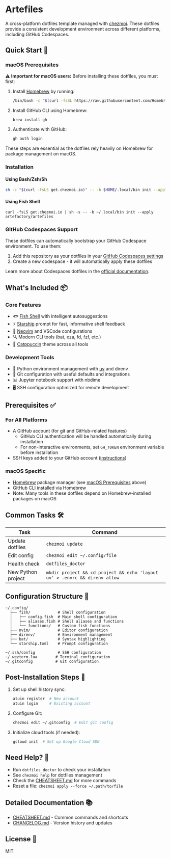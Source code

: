 # Artefiles

A cross-platform dotfiles template managed with [chezmoi](https://chezmoi.io/). These dotfiles provide a consistent development environment across different platforms, including GitHub Codespaces.

## Quick Start 🚀

### macOS Prerequisites

⚠️ **Important for macOS users:** Before installing these dotfiles, you must first:

1. Install [Homebrew](https://brew.sh/) by running:
   ```bash
   /bin/bash -c "$(curl -fsSL https://raw.githubusercontent.com/Homebrew/install/HEAD/install.sh)"
   ```

2. Install GitHub CLI using Homebrew:
   ```bash
   brew install gh
   ```

3. Authenticate with GitHub:
   ```bash
   gh auth login
   ```

These steps are essential as the dotfiles rely heavily on Homebrew for package management on macOS.

### Installation

#### Using Bash/Zsh/Sh

```bash
sh -c "$(curl -fsLS get.chezmoi.io)" -- -b $HOME/.local/bin init --apply artefactory/artefiles
```

#### Using Fish Shell

```fish
curl -fsLS get.chezmoi.io | sh -s -- -b ~/.local/bin init --apply artefactory/artefiles
```

### GitHub Codespaces Support

These dotfiles can automatically bootstrap your GitHub Codespace environment. To use them:

1. Add this repository as your dotfiles in your [GitHub Codespaces settings](https://github.com/settings/codespaces)
2. Create a new codespace - it will automatically apply these dotfiles

Learn more about Codespaces dotfiles in the [official documentation](https://docs.github.com/en/codespaces/customizing-your-codespace/personalizing-github-codespaces-for-your-account#dotfiles).

## What's Included 📦

### Core Features

- 🐟 [Fish Shell](https://fishshell.com/) with intelligent autosuggestions
- ⚡ [Starship](https://starship.rs/) prompt for fast, informative shell feedback
- 📝 [Neovim](https://neovim.io/) and VSCode configurations
- 🔍 Modern CLI tools (bat, eza, fd, fzf, etc.)
- 🌟 [Catppuccin](https://github.com/catppuccin/catppuccin) theme across all tools

### Development Tools

- 🐍 Python environment management with [uv](https://github.com/astral-sh/uv) and direnv
- 🔄 Git configuration with useful defaults and integrations
- 📊 Jupyter notebook support with nbdime
- 🖥️ SSH configuration optimized for remote development

## Prerequisites ✅

### For All Platforms
- A GitHub account (for git and GitHub-related features)
  - GitHub CLI authentication will be handled automatically during installation
  - For non-interactive environments, set `GH_TOKEN` environment variable before installation
- SSH keys added to your GitHub account ([instructions](https://docs.github.com/en/authentication/connecting-to-github-with-ssh/generating-a-new-ssh-key-and-adding-it-to-the-ssh-agent))

### macOS Specific
- [Homebrew](https://brew.sh/) package manager (see [macOS Prerequisites](#macos-prerequisites) above)
- GitHub CLI installed via Homebrew
- Note: Many tools in these dotfiles depend on Homebrew-installed packages on macOS

## Common Tasks 🛠️

| Task | Command |
|------|---------|
| Update dotfiles | `chezmoi update` |
| Edit config | `chezmoi edit ~/.config/file` |
| Health check | `dotfiles_doctor` |
| New Python project | `mkdir project && cd project && echo 'layout uv' > .envrc && direnv allow` |

## Configuration Structure 📁

```
~/.config/
  ├── fish/            # Shell configuration
  │   ├── config.fish  # Main shell configuration
  │   ├── aliases.fish # Shell aliases and functions
  │   └── functions/   # Custom fish functions
  ├── nvim/            # Editor configuration
  ├── direnv/          # Environment management
  ├── bat/             # Syntax highlighting
  └── starship.toml    # Prompt configuration

~/.ssh/config          # SSH configuration
~/.wezterm.lua        # Terminal configuration
~/.gitconfig          # Git configuration
```

## Post-Installation Steps 📝

1. Set up shell history sync:
   ```bash
   atuin register  # New account
   atuin login     # Existing account
   ```

2. Configure Git:
   ```bash
   chezmoi edit ~/.gitconfig  # Edit git config
   ```

3. Initialize cloud tools (if needed):
   ```bash
   gcloud init  # Set up Google Cloud SDK
   ```

## Need Help? 🤔

- Run `dotfiles_doctor` to check your installation
- See `chezmoi help` for dotfiles management
- Check the [CHEATSHEET.md](CHEATSHEET.md) for more commands
- Reset a file: `chezmoi apply --force ~/.path/to/file`

## Detailed Documentation 📚

- [CHEATSHEET.md](CHEATSHEET.md) - Common commands and shortcuts
- [CHANGELOG.md](CHANGELOG.md) - Version history and updates

## License 📄

MIT
